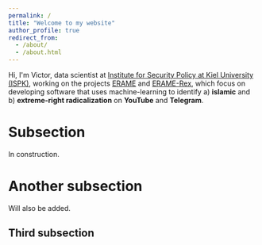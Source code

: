 ```yaml
---
permalink: /
title: "Welcome to my website"
author_profile: true
redirect_from: 
  - /about/
  - /about.html
---
```


Hi, I'm Victor, data scientist at [Institute for Security Policy at Kiel University (ISPK)](https://www.ispk.uni-kiel.de/en), working on the projects [ERAME](https://www.ispk.uni-kiel.de/de/abteilungen/abteilung-terrorismus-und-radikalisierungsforschung/publikationen/download/projektumriss_erame.pdf) and [ERAME-Rex](https://www.ispk.uni-kiel.de/de/abteilungen/abteilung-terrorismus-und-radikalisierungsforschung/publikationen/download/projektumriss_erame-rex.pdf), which focus on developing software that uses machine-learning to identify a) **islamic** and b) **extreme-right radicalization** on **YouTube** and **Telegram**.

Subsection
======
In construction.

Another subsection
======
Will also be added.

Third subsection
------
